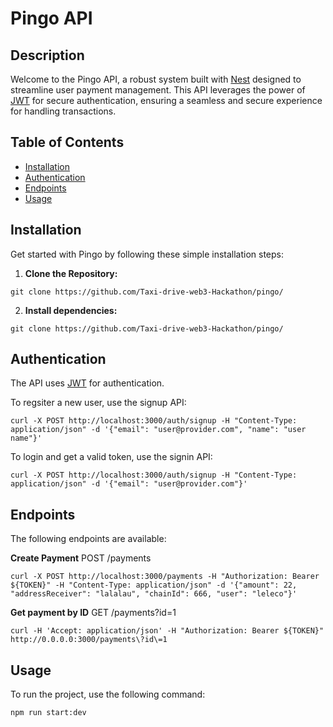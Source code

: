 # Pingo API

## Description

Welcome to the Pingo API, a robust system built with [Nest](https://nestjs.com) designed to streamline user payment management. This API leverages the power of [JWT](https://jwt.io/introduction) for secure authentication, ensuring a seamless and secure experience for handling transactions.

## Table of Contents

- [Installation](#installation)
- [Authentication](#authentication)
- [Endpoints](#endpoints)
- [Usage](#usage)

## Installation

Get started with Pingo by following these simple installation steps:

  1. **Clone the Repository:**

    git clone https://github.com/Taxi-drive-web3-Hackathon/pingo/


  2. **Install dependencies:**

    git clone https://github.com/Taxi-drive-web3-Hackathon/pingo/

## Authentication

The API uses [JWT](https://jwt.io/introduction) for authentication.

To regsiter a new user, use the signup API:

    curl -X POST http://localhost:3000/auth/signup -H "Content-Type: application/json" -d '{"email": "user@provider.com", "name": "user name"}'

To login and get a valid token, use the signin API:

    curl -X POST http://localhost:3000/auth/signup -H "Content-Type: application/json" -d '{"email": "user@provider.com"}'
## Endpoints

The following endpoints are available:

**Create Payment**
POST /payments

    curl -X POST http://localhost:3000/payments -H "Authorization: Bearer ${TOKEN}" -H "Content-Type: application/json" -d '{"amount": 22, "addressReceiver": "lalalau", "chainId": 666, "user": "leleco"}'

**Get payment by ID**
GET /payments?id=1

    curl -H 'Accept: application/json' -H "Authorization: Bearer ${TOKEN}" http://0.0.0.0:3000/payments\?id\=1

## Usage

To run the project, use the following command:

`npm run start:dev`
